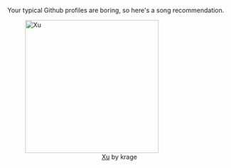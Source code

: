 Your typical Github profiles are boring, so here's a song recommendation.
<figure><img width="300" height="300" src="https://i.scdn.co/image/ab67616d0000b273bb44fe7a18346c0fff94d976" alt="Xu" /><figcaption align="center"><a href="https://open.spotify.com/track/14RmX6KtwX9WJFB8aQ7UQG" target="_blank">Xu</a> by krage</figcaption></figure>
